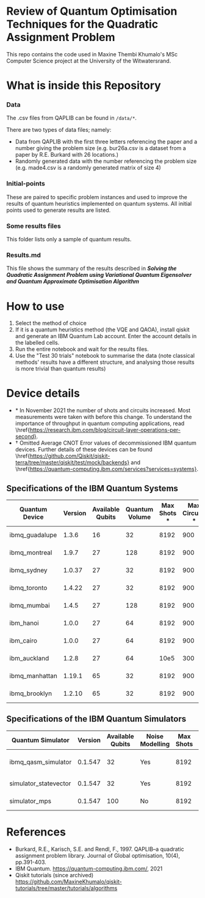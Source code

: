 # Review of Quantum Optimisation Techniques for the Quadratic Assignment Problem

This repo contains the code used in Maxine Thembi Khumalo's MSc Computer Science project at the University of the Witwatersrand.

# What is inside this Repository
### Data

The .csv files from QAPLIB can be found in `/data/*`.

There are two types of data files; namely:

* Data from QAPLIB with the first three letters referencing the paper and a number giving the problem size (e.g. bur26a.csv is a dataset from a paper by R.E. Burkard with 26 locations.)
* Randomly generated data with the number referencing the problem size (e.g. made4.csv is a randomly generated matrix of size 4)

### Initial-points

These are paired to specific problem instances and used to improve the results of quantum heuristics implemented on quantum systems. All initial points used to generate results are listed.

### Some results files

This folder lists only a sample of quantum results. 

### Results.md

This file shows the summary of the results described in ***Solving the Quadratic Assignment Problem using Variational Quantum Eigensolver and Quantum Approximate Optimisation Algorithm***

# How to use

1. Select the method of choice
2. If it is a quantum heuristics method (the VQE and QAOA), install qiskit and generate an IBM Quantum Lab account. Enter the account details in the labelled cells.
3. Run the entire notebook and wait for the results files.
4. Use the "Test 30 trials" notebook to summarise the data (note classical methods' results have a different structure, and analysing those results is more trivial than quantum results)

# Device details

- \* In November 2021 the number of shots and circuits increased. Most measurements were taken with before this change. To understand the importance of throughput in quantum computing applications, read \href{https://research.ibm.com/blog/circuit-layer-operations-per-second}. 
- $\dagger$ Omitted Average CNOT Error values of decommissioned IBM quantum devices. Further details of these devices can be found \href{https://github.com/Qiskit/qiskit-terra/tree/master/qiskit/test/mock/backends}  and \href{https://quantum-computing.ibm.com/services?services=systems}.
    

## Specifications of the IBM Quantum Systems

| Quantum Device | Version | Available Qubits | Quantum Volume | Max Shots * | Max Circuits * | Processor Type | Average Readout Error | Average CNOT Error $\dagger$ | Online Date |  
|-----------------|--------|----|-----|------|-----|----------------|----------|----------|------------|
| ibmq\_guadalupe | 1.3.6  | 16 | 32  | 8192 | 900 | Falcon R4P     | 1.833e-2 | 1.041e-2 | 2021-01-08 |
| ibmq\_montreal  | 1.9.7  | 27 | 128 | 8192 | 900 | Falcon R4      | 2.067e-2 | 1.010e-2 | 2020-06-03 |
| ibmq\_sydney    | 1.0.37 | 27 | 32  | 8192 | 900 | Falcon R4      | 3.876e-2 | 1.291e-2 | 2020-09-02 |
| ibmq\_toronto   | 1.4.22 | 27 | 32  | 8192 | 900 | Falcon R4      | 4.253e-2 | 1.157e-2 | 2020-06-03 |
| ibmq\_mumbai    | 1.4.5  | 27 | 128 | 8192 | 900 | Falcon R5.1    | 3.887e-2 | 9.089e-3 | 2020-11-13 |
| ibm\_hanoi      | 1.0.0  | 27 | 64  | 8192 | 900 | Falcon R5.11   | 1.467e-2 | 1.237e-2 | 2021-04-24 |
| ibm\_cairo      | 1.0.0  | 27 | 64  | 8192 | 900 | Falcon R5.11   | 1.160e-2 | 1.039e-2 | 2021-05-20 |
| ibm\_auckland   | 1.2.8  | 27 | 64  | 10e5 | 300 | Falcon R5.11   | 1.158e-2 | 1.531e-2 | 2021-12-17 |
| ibmq\_manhattan | 1.19.1 | 65 | 32  | 8192 | 900 | Hummingbird R2 | 3.843e-2 | 1.541e-2 | 2020-07-24 |
| ibmq\_brooklyn  | 1.2.10 | 65 | 32  | 8192 | 900 | Hummingbird R2 | 2.546e-2 | 1.183e-2 | 2021-03-04 |

## Specifications of the  IBM Quantum Simulators

| Quantum Simulator | Version | Available Qubits | Noise Modelling | Max Shots | Max Circuits | Type | 
|------------------------|---------|-----|-----|------|-----|----------------------------|
| ibmq\_qasm\_simulator  | 0.1.547 | 32  | Yes | 8192 | 300 | General, context-aware     |
| simulator\_statevector | 0.1.547 | 32  | Yes | 8192 | 300 | Schrodinger's wavefunction | 
| simulator\_mps         | 0.1.547 | 100 | No  | 8192 | 300 | Matrix Product State       |

# References

- Burkard, R.E., Karisch, S.E. and Rendl, F., 1997. QAPLIB–a quadratic assignment problem library. Journal of Global optimisation, 10(4), pp.391-403.
- IBM Quantum. https://quantum-computing.ibm.com/, 2021
- Qiskit tutorials (since archived) https://github.com/MaxineKhumalo/qiskit-tutorials/tree/master/tutorials/algorithms

